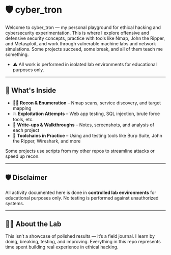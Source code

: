 # 🛡️ cyber_tron

Welcome to cyber_tron — my personal playground for ethical hacking and cybersecurity experimentation.
This is where I explore offensive and defensive security concepts, practice with tools like Nmap, John the Ripper, and Metasploit, and work through vulnerable machine labs and network simulations. Some projects succeed, some break, and all of them teach me something.

   - ⚠️ All work is performed in isolated lab environments for educational purposes only.
    
---

## 🧱 What's Inside

- 🕵️‍♂️ **Recon & Enumeration** – Nmap scans, service discovery, and target mapping
- 💥 **Exploitation Attempts** – Web app testing, SQL injection, brute force tools, etc.
- 🧠 **Write-ups & Walkthroughs** – Notes, screenshots, and analysis of each project
- 🧰 **Toolchains in Practice** – Using and testing tools like Burp Suite, John the Ripper, Wireshark, and more

Some projects use scripts from my other repos to streamline attacks or speed up recon.

---

## 🛡️ Disclaimer

All activity documented here is done in **controlled lab environments** for educational purposes only. No testing is performed against unauthorized systems.

---

## 🧙‍♂️ About the Lab

This isn’t a showcase of polished results — it’s a field journal. I learn by doing, breaking, testing, and improving. Everything in this repo represents time spent building real experience in ethical hacking.

